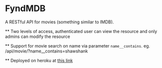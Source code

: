 # FyndMDB

A RESTful API for movies (something similar to IMDB).

** Two levels of access, authenticated user can view the resource and only admins can modify the resource

** Support for movie search on name via parameter `name__contains`. eg. /api/movie/?name__contains=shawshank

** Deployed on heroku at [this link](https://fyndmdb.herokuapp.com/)
